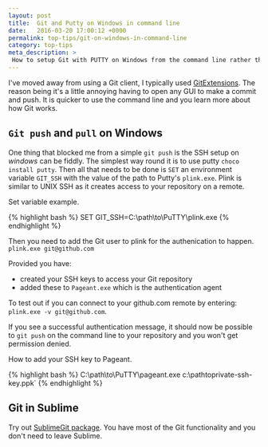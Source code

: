 ```yaml
---
layout: post
title:  Git and Putty on Windows in command line
date:   2016-03-20 17:00:12 +0000
permalink: top-tips/git-on-windows-in-command-line
category: top-tips
meta_description: >
 How to setup Git with PUTTY on Windows from the command line rather than a Git GUI.
---
```


I've moved away from using a Git client, I typically used [GitExtensions][1]. The reason being it's a little annoying having to open any GUI to make a commit and push. It is quicker to use the command line and you learn more about how Git works.

## `Git push` and `pull` on Windows

One thing that blocked me from a simple `git push` is the SSH setup on _windows_ can be fiddly. The simplest way round it is to use putty `choco install putty`. Then all that needs to be done is `SET` an environment variable `GIT_SSH` with the value of the path to Putty's `plink.exe`. Plink is similar to UNIX SSH as it creates access to your repository on a remote.

Set variable example.

{% highlight bash %}
SET GIT_SSH=C:\path\to\PuTTY\plink.exe
{% endhighlight %}

Then you need to add the Git user to plink for the authenication to happen. `plink.exe git@github.com`

Provided you have:
 - created your SSH keys to access your Git repository
 - added these to `Pageant.exe` which is the authentication agent

To test out if you can connect to your github.com remote by entering: `plink.exe -v git@github.com`.

If you see a successful authentication message, it should now be possible to `git push` on the command line to your repository and you won't get permission denied.

How to add your SSH key to Pageant.

{% highlight bash %}
C:\path\to\PuTTY\pageant.exe c:\pathtoprivate-ssh-key.ppk`
{% endhighlight %}

## Git in Sublime

Try out [SublimeGit package][2]. You have most of the Git functionality and you don't need to leave Sublime.

[1]: https://sourceforge.net/projects/gitextensions/
[2]: https://packagecontrol.io/packages/SublimeGit
  